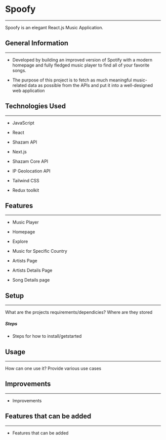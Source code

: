 <h1>Spoofy</h1>
<hr><p>Spoofy is an elegant React.js Music Application.</p><h2>General Information</h2>
<hr><ul>
<li>Developed by building an improved version of Spotify with a modern homepage and fully fledged music player to find all of your favorite songs.</li>
</ul><ul>
</ul><ul>
<li>The purpose of this project is to fetch as much meaningful music-related data as possible from the APIs and put it into a well-designed web application</li>
</ul><h2>Technologies Used</h2>
<hr><ul>
<li>JavaScript</li>
</ul><ul>
<li>React</li>
</ul><ul>
<li>Shazam API</li>
</ul><ul>
<li>Next.js</li>
</ul><ul>
<li>Shazam Core API</li>
</ul><ul>
<li>IP Geolocation API</li>
</ul><ul>
<li>Tailwind CSS</li>
</ul><ul>
<li>Redux toolkit</li>
</ul><h2>Features</h2>
<hr><ul>
<li>Music Player</li>
</ul><ul>
<li>Homepage</li>
</ul><ul>
<li>Explore</li>
</ul><ul>
<li>Music for Specific Country</li>
</ul><ul>
<li>Artists Page</li>
</ul><ul>
<li>Artists Details Page</li>
</ul><ul>
<li>Song Details page</li>
</ul><h2>Setup</h2>
<hr><p>What are the projects requirements/dependicies?
Where are they stored</p><h5>Steps</h5><ul>
<li>Steps for how to install/getstarted</li>
</ul><h2>Usage</h2>
<hr><p>How can one use it? Provide various use cases</p><h2>Improvements</h2>
<hr><ul>
<li>Improvements</li>
</ul><h2>Features that can be added</h2>
<hr><ul>
<li>Features that can be added</li>
</ul>
